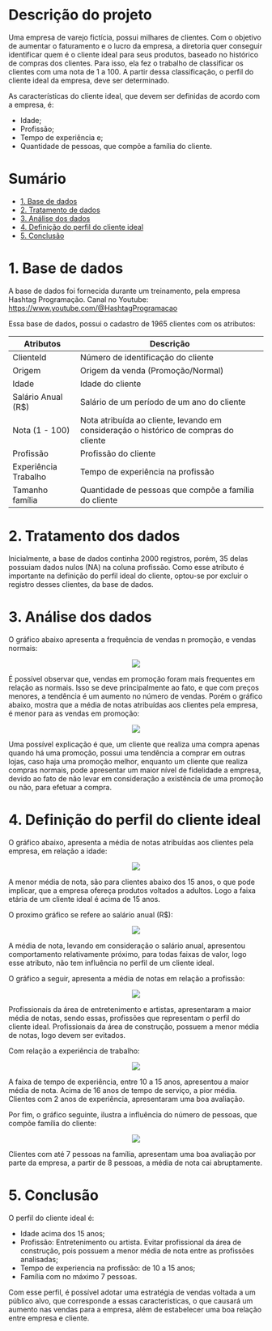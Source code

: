 # Descrição do projeto

Uma empresa de varejo fictícia, possui milhares de clientes. Com o objetivo de aumentar o faturamento e o lucro da empresa, a diretoria quer conseguir identificar quem é o cliente ideal para seus produtos, baseado no histórico de compras dos clientes. Para isso, ela fez o trabalho de classificar os clientes com uma nota de 1 a 100. A partir dessa classificação, o perfil do cliente ideal da empresa, deve ser determinado.


As características do cliente ideal, que devem ser definidas de acordo com a empresa, é:
* Idade;
* Profissão;
* Tempo de experiência e;
* Quantidade de pessoas, que compõe a família do cliente.

 # Sumário
 
* [1. Base de dados](##1-Base-de-dados)
* [2. Tratamento de dados](##2-tratamento-de-dados)
* [3. Análise dos dados](##3-análise-dos-idiomas-originais)
* [4. Definição do perfil do cliente ideal](##4-análise-notas)
* [5. Conclusão](##6-conclusao)


 # 1. Base de dados

 A base de dados foi fornecida durante um treinamento, pela empresa Hashtag Programação.
 Canal no Youtube: https://www.youtube.com/@HashtagProgramacao

 Essa base de dados, possui o cadastro de 1965 clientes com os atributos:

| **Atributos** | **Descrição** |
| ------------------- | ------------------- |
| ClienteId | Número de identificação do cliente |
| Origem | Origem da venda (Promoção/Normal) |
| Idade | Idade do cliente |
| Salário Anual (R$) | Salário de um período de um ano do cliente |
| Nota (1 - 100) | Nota atribuída ao cliente, levando em consideração o histórico de compras do cliente |
| Profissão | Profissão do cliente |
| Experiência Trabalho | Tempo de experiência na profissão |
| Tamanho família | Quantidade de pessoas que compõe a família do cliente |


# 2. Tratamento dos dados

Inicialmente, a base de dados continha 2000 registros, porém, 35 delas possuiam dados nulos (NA) na coluna profissão. Como esse atributo é importante na definição do perfil ideal do cliente, optou-se por excluir o registro desses clientes, da base de dados.

# 3. Análise dos dados

O gráfico abaixo apresenta a frequência de vendas n promoção, e vendas normais:  


<div align="center">
<img src="img/origem.png" />
</div>


É possível observar que, vendas em promoção foram mais frequentes em relação as normais. Isso se deve principalmente ao fato, e que com preços menores, a tendência é um aumento no número de vendas. Porém o gráfico abaixo, mostra que a média de notas atribuídas aos clientes pela empresa, é menor para as vendas em promoção:

<div align="center">
<img src="img/newplot (1).png" />
</div>

Uma possível explicação é que, um cliente que realiza uma compra apenas quando há uma promoção, possui uma tendência a comprar em outras lojas, caso haja uma promoção melhor, enquanto um cliente que realiza compras normais, pode apresentar um maior nível de fidelidade a empresa, devido ao fato de não levar em consideração a existência de uma promoção ou não, para efetuar a compra.

# 4. Definição do perfil do cliente ideal

O gráfico abaixo, apresenta a média de notas atribuídas aos clientes pela empresa, em relação a idade:
<div align="center">
<img src="img/newplot (2).png" />
</div>

A menor média de nota, são para clientes abaixo dos 15 anos, o que pode implicar, que a empresa ofereça produtos voltados a adultos. Logo a faixa etária de um cliente ideal é acima de 15 anos.

O proximo gráfico se refere ao salário anual (R$):
<div align="center">
<img src="img/newplot (3).png" />
</div>

A média de nota, levando em consideração o salário anual, apresentou comportamento relativamente próximo, para todas faixas de valor, logo esse atributo, não tem influência no perfil de um cliente ideal.

O gráfico a seguir, apresenta a média de notas em relação a profissão:
<div align="center">
<img src="img/newplot (5).png" />
</div>

Profissionais da área de entretenimento e artistas, apresentaram a maior média de notas, sendo essas, profissões que representam o perfil do cliente ideal. Profissionais da área de construção, possuem a menor média de notas, logo devem ser evitados.

Com relação a experiência de trabalho:
<div align="center">
<img src="img/newplot (6).png" />
</div>

A faixa de tempo de experiência, entre 10 a 15 anos, apresentou a maior média de nota. Acima de 16 anos de tempo de serviço, a pior média. Clientes com 2 anos de experiência, apresentaram uma boa avaliação.

Por fim, o gráfico seguinte, ilustra a influência do número de pessoas, que compõe  família do cliente:
<div align="center">
<img src="img/newplot (7).png" />
</div>

Clientes com até 7 pessoas na família, apresentam uma boa avaliação por parte da empresa, a partir de 8 pessoas, a média de nota cai abruptamente.

# 5. Conclusão

O perfil do cliente ideal é:
* Idade acima dos 15 anos;
* Profissão: Entretenimento ou artista. Evitar profissional da área de construção, pois possuem a menor média de nota entre as profissões analisadas;
* Tempo de experiencia na profissão: de 10 a 15 anos;
* Família com no máximo 7 pessoas.

Com esse perfil, é possível adotar uma estratégia de vendas voltada a um público alvo, que corresponde a essas caracteristicas, o que causará um aumento nas vendas para a empresa, além de estabelecer uma boa relação entre empresa e cliente.
